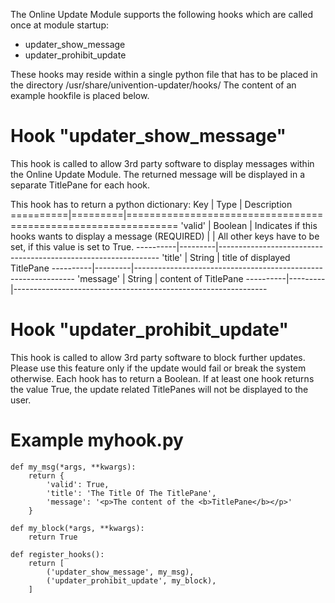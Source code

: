 The Online Update Module supports the following hooks which are called
once at module startup:
- updater_show_message
- updater_prohibit_update

These hooks may reside within a single python file that has to be placed in the
directory /usr/share/univention-updater/hooks/
The content of an example hookfile is placed below.

Hook "updater_show_message"
===========================
This hook is called to allow 3rd party software to display messages within the
Online Update Module. The returned message will be displayed in a separate
TitlePane for each hook.

This hook has to return a python dictionary:
Key       | Type    | Description
==========|=========|===============================================================
'valid'   | Boolean | Indicates if this hooks wants to display a message (REQUIRED)
          |         | All other keys have to be set, if this value is set to True.
----------|---------|---------------------------------------------------------------
'title'   | String  | title of displayed TitlePane
----------|---------|---------------------------------------------------------------
'message' | String  | content of TitlePane
----------|---------|---------------------------------------------------------------


Hook "updater_prohibit_update"
==============================
This hook is called to allow 3rd party software to block further updates. Please use
this feature only if the update would fail or break the system otherwise.
Each hook has to return a Boolean. If at least one hook returns the value True, the
update related TitlePanes will not be displayed to the user.



Example myhook.py
=================

	def my_msg(*args, **kwargs):
		return {
			'valid': True,
			'title': 'The Title Of The TitlePane',
			'message': '<p>The content of the <b>TitlePane</b></p>'
		}

	def my_block(*args, **kwargs):
		return True

	def register_hooks():
		return [
			('updater_show_message', my_msg),
			('updater_prohibit_update', my_block),
		]
